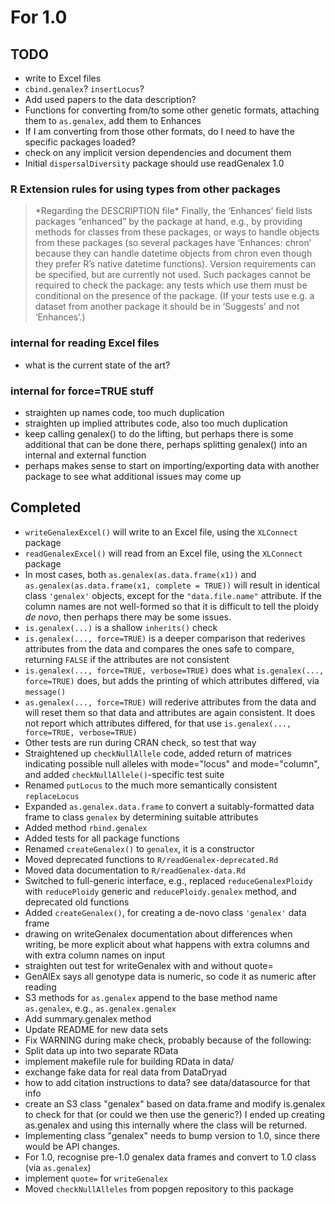 # For 1.0

TODO
----

- write to Excel files
- `cbind.genalex`?  `insertLocus`?
- Add used papers to the data description?
- Functions for converting from/to some other genetic formats, attaching them to `as.genalex`, add them to Enhances
- If I am converting from those other formats, do I need to have the specific packages loaded?
- check on any implicit version dependencies and document them
- Initial `dispersalDiversity` package should use readGenalex 1.0


### R Extension rules for using types from other packages

<blockquote>
*Regarding the DESCRIPTION file* Finally, the ‘Enhances’ field lists packages “enhanced” by the package at hand, e.g., by providing methods for classes from these packages, or ways to handle objects from these packages (so several packages have ‘Enhances: chron’ because they can handle datetime objects from chron even though they prefer R’s native datetime functions). Version requirements can be specified, but are currently not used. Such packages cannot be required to check the package: any tests which use them must be conditional on the presence of the package. (If your tests use e.g. a dataset from another package it should be in ‘Suggests’ and not ‘Enhances’.)
</blockquote>


### internal for reading Excel files

* what is the current state of the art?

### internal for force=TRUE stuff

* straighten up names code, too much duplication
* straighten up implied attributes code, also too much duplication
* keep calling genalex() to do the lifting, but perhaps there is some additional that can be done there, perhaps splitting genalex() into an internal and external function
* perhaps makes sense to start on importing/exporting data with another package to see what additional issues may come up


Completed
---------

* `writeGenalexExcel()` will write to an Excel file, using the `XLConnect` package
* `readGenalexExcel()` will read from an Excel file, using the `XLConnect` package
* In most cases, both `as.genalex(as.data.frame(x1))` and `as.genalex(as.data.frame(x1, complete = TRUE))` will result in identical class `'genalex'` objects, except for the `"data.file.name"` attribute.  If the column names are not well-formed so that it is difficult to tell the ploidy *de novo*, then perhaps there may be some issues.
* `is.genalex(...)` is a shallow `inherits()` check
* `is.genalex(..., force=TRUE)` is a deeper comparison that rederives attributes from the data and compares the ones safe to compare, returning `FALSE` if the attributes are not consistent
* `is.genalex(..., force=TRUE, verbose=TRUE)` does what `is.genalex(..., force=TRUE)` does, but adds the printing of which attributes differed, via `message()`
* `as.genalex(..., force=TRUE)` will rederive attributes from the data and will reset them so that data and attributes are again consistent.  It does not report which attributes differed, for that use `is.genalex(..., force=TRUE, verbose=TRUE)`
* Other tests are run during CRAN check, so test that way
* Straightened up `checkNullAllele` code, added return of matrices indicating possible null alleles with mode="locus" and mode="column", and added `checkNullAllele()`-specific test suite
* Renamed `putLocus` to the much more semantically consistent `replaceLocus`
* Expanded `as.genalex.data.frame` to convert a suitably-formatted data frame to class `genalex` by determining suitable attributes
* Added method `rbind.genalex`
* Added tests for all package functions
* Renamed `createGenalex()` to `genalex`, it is a constructor
* Moved deprecated functions to `R/readGenalex-deprecated.Rd`
* Moved data documentation to `R/readGenalex-data.Rd`
* Switched to full-generic interface, e.g., replaced `reduceGenalexPloidy` with `reducePloidy` generic and `reducePloidy.genalex` method, and deprecated old functions
* Added `createGenalex()`, for creating a de-novo class `'genalex'` data frame
* drawing on writeGenalex documentation about differences when writing, be more explicit about what happens with extra columns and with extra column names on input
* straighten out test for writeGenalex with and without quote=
* GenAlEx says all genotype data is numeric, so code it as numeric after reading
* S3 methods for `as.genalex` append to the base method name `as.genalex`, e.g., `as.genalex.genalex`
* Add summary.genalex method
* Update README for new data sets
* Fix WARNING during make check, probably because of the following:
* Split data up into two separate RData
* implement makefile rule for building RData in data/
* exchange fake data for real data from DataDryad
* how to add citation instructions to data?  see data/datasource for that info
* create an S3 class "genalex" based on data.frame and modify is.genalex to check for that (or could we then use the generic?)  I ended up creating as.genalex and using this internally where the class will be returned.
* Implementing class "genalex" needs to bump version to 1.0, since there would be API changes.
* For 1.0, recognise pre-1.0 genalex data frames and convert to 1.0 class (via `as.genalex`)
* implement `quote=` for `writeGenalex`
* Moved `checkNullAlleles` from popgen repository to this package

